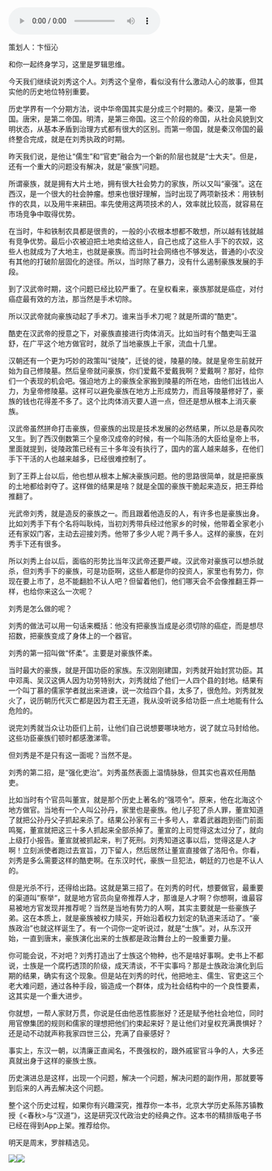 <audio src="http://igetoss.cdn.igetget.com/mp3/201805/03/201805031122172699657815.mp3" controls="controls">您的浏览器不支持 audio 标签。</audio><p>策划人：卞恒沁</p><p>和你一起终身学习，这里是罗辑思维。</p><p>今天我们继续说刘秀这个人。刘秀这个皇帝，看似没有什么激动人心的故事，但其实他的历史地位特别重要。</p><p>历史学界有一个分期方法，说中华帝国其实是分成三个时期的。秦汉，是第一帝国。唐宋，是第二帝国。明清，是第三帝国。这三个阶段的帝国，从社会风貌到文明状态，从基本矛盾到治理方式都有很大的区别。而第一帝国，就是秦汉帝国的最终整合完成，就是在刘秀执政的时期。</p><p>昨天我们说，是他让“儒生”和“官吏”融合为一个新的阶层也就是“士大夫”。但是，还有一个重大的问题没有解决，就是“豪族”问题。</p><p>所谓豪族，就是拥有大片土地，拥有很大社会势力的家族，所以又叫“豪强”。这在西汉，是一个很大的社会肿瘤。想来也很好理解，当时出现了两项新技术：用铁制作的农具，以及用牛来耕田。率先使用这两项技术的人，效率就比较高，就容易在市场竞争中取得优势。</p><p>在当时，牛和铁制农具都是很贵的，一般的小农根本想都不敢想，所以越有钱就越有竞争优势。最后小农被迫把土地卖给这些人，自己也成了这些人手下的农奴，这些人也就成为了大地主，也就是豪族。而当时社会网络也不够发达，普通的小农没有其他的打破阶层固化的途径。所以，当时除了暴力，没有什么遏制豪族发展的手段。</p><p>到了汉武帝时期，这个问题已经比较严重了。在皇权看来，豪族那就是癌症，对付癌症最有效的方法，那当然是手术切除。</p><p>所以汉武帝就向豪族动起了手术刀。谁来当手术刀呢？就是所谓的“酷吏”。</p><p>酷吏在汉武帝的授意之下，对豪族直接进行肉体消灭。比如当时有个酷吏叫王温舒，在广平这个地方做官时，就杀了当地豪族上千家，流血十几里。</p><p>汉朝还有一个更为巧妙的政策叫“徙陵”，迁徙的徙，陵墓的陵。就是皇帝生前就开始为自己修陵墓。然后皇帝就问豪族，你们爱戴不爱戴我啊？爱戴啊？那好，给你们一个表现的机会吧。强迫地方上的豪族全家搬到陵墓的所在地，由他们出钱出人力，为皇帝修陵墓。这样可以避免豪族在地方上形成势力，而且等陵墓修好了，豪族的钱也花得差不多了。这个比肉体消灭要人道一点，但还是想从根本上消灭豪族。</p><p>汉武帝虽然拼命打击豪族，但豪族的出现是技术发展的必然结果，所以总是春风吹又生。到了西汉倒数第三个皇帝汉成帝的时候，有一个叫陈汤的大臣给皇帝上书，里面就提到，徙陵政策已经有三十多年没有执行了，国内的富人越来越多，在他们手下干活的人也越来越多，已经很难控制了。</p><p>到了王莽上台以后，他也想从根本上解决豪族问题。他的思路很简单，就是把豪族的土地都给剥夺了。这样做的结果是啥？就是全国的豪族干脆起来造反，把王莽给推翻了。</p><p>光武帝刘秀，就是造反的豪族之一。而且跟着他造反的人，有许多也是豪族出身。比如刘秀手下有个名将叫耿纯，当初刘秀带兵经过他家乡的时候，他带着全家老小还有家奴门客，主动去迎接刘秀。他带了多少人呢？两千多人。这样的豪族，在刘秀手下还有很多。</p><p>所以刘秀上台以后，面临的形势比当年汉武帝还要严峻。汉武帝对豪族可以想杀就杀，但刘秀手下的豪族，可是功臣啊，这些人都是你的投资人，家里也有势力，你现在要上市了，总不能翻脸不认人吧？但留着他们，他们哪天会不会像推翻王莽一样，也给你来这么一次呢？</p><p>刘秀是怎么做的呢？</p><p>刘秀的做法可以用一句话来概括：他没有把豪族当成是必须切除的癌症，而是想尽招数，把豪族变成了身体上的一个器官。</p><p>刘秀的第一招叫做“怀柔”。主要是对豪族怀柔。</p><p>当时最大的豪族，就是开国功臣的家族。东汉刚刚建国，刘秀就开始封赏功臣。其中邓禹、吴汉这俩人因为功劳特别大，刘秀就给了他们一人四个县的封地。结果有一个叫丁慕的儒家学者就出来进谏，说一次给四个县，太多了，很危险。刘秀就发火了，说历朝历代灭亡都是因为君王无道，我从没听说多给功臣一点土地能有什么危险的。</p><p>说完刘秀就当众让功臣们上前，让他们自己说想要哪块地方，说了就立马封给他。这些功臣豪族们顿时都感激涕零。</p><p>但刘秀是不是只有这一面呢？当然不是。</p><p>刘秀的第二招，是“强化吏治”。刘秀虽然表面上温情脉脉，但其实也喜欢任用酷吏。</p><p>比如当时有个官员叫董宣，就是那个历史上著名的“强项令”。原来，他在北海这个地方做官。当地有一个人叫公孙丹，家里也是豪族。他儿子犯了杀人罪，董宣知道了就把公孙丹父子抓起来杀了。结果公孙家有三十多号人，拿着武器跑到衙门前面鸣冤，董宣就把这三十多人抓起来全部杀掉了。董宣的上司觉得这太过分了，就向上级打小报告。董宣就被抓起来，判了死刑。刘秀知道这事以后，觉得这是人才啊！立刻派使者跑过去宣旨，刀下留人，然后居然让董宣直接做了洛阳令。你看，刘秀是多么需要这样的酷吏啊。在东汉时代，豪族一旦犯法，朝廷的刀也是不认人的。</p><p>但是光杀不行，还得给出路。这就是第三招了。在刘秀的时代，想要做官，最重要的渠道叫”察举“，就是地方官员向皇帝推荐人才，那谁是人才啊？你想啊，谁最容易被地方官发现并推荐呢？当然是当地有势力的人啊，其实主要就是一些豪族子弟。这在本质上，就是豪族被权力赎买，开始沿着权力划定的轨道来活动了。“豪族政治”也就这样诞生了。有一个词你一定听说过，就是“士族”。对，从东汉开始，一直到唐末，豪族演化出来的士族都是政治舞台上的一股重要力量。</p><p>你可能会说，不对吧？刘秀打造出了士族这个物种，也不是啥好事啊。史书上不都说，士族是一个腐朽透顶的阶级，成天清谈，不干实事吗？那是士族政治演化到后期的结果，确实有这个现象。但是站在刘秀的时代，他把地主、儒生、官吏这三个老大难问题，通过各种手段，锻造成一个群体，成为社会结构中的一个良性要素，这其实是一个重大进步。</p><p>你就想，一帮人家财万贯，你说是任由他恶性膨胀好？还是赋予他社会地位，同时用官僚集团的规则和儒家的理想把他们约束起来好？是让他们对皇权充满畏惧好？还是动不动就声称我家四世三公，充满了自豪感好？</p><p>事实上，东汉一朝，以清廉正直闻名，不畏强权的，跟外戚宦官斗争的人，大多还真就出身于这样的豪族士族。</p><p>历史演进总是这样，出现一个问题，解决一个问题，解决问题的副作用，那就要等到后来的人再去解决这个问题。</p><p>整个这个历史过程，如果你有兴趣深究，推荐你一本书，北京大学历史系陈苏镇教授《&lt;春秋&gt;与“汉道”》，这是研究汉代政治史的经典之作。这本书的精排版电子书已经在得到App上架。推荐给你。</p><p>明天是周末，罗胖精选见。</p><img src="https://piccdn.igetget.com/img/201805/03/201805032219527713096583.jpg" /><img src="https://piccdn.igetget.com/img/201805/03/201805032117154555557040.jpg" />